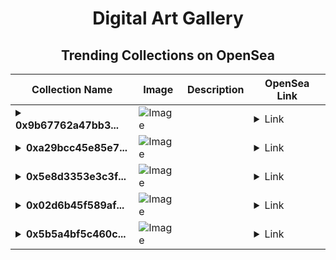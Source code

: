 <div align="center">

# Digital Art Gallery

## Trending Collections on OpenSea

| Collection Name                       | Image                                                                                     | Description                       | OpenSea Link                                                                                          |
|---------------------------------------|-------------------------------------------------------------------------------------------|-----------------------------------|--------------------------------------------------------------------------------------------------------|
| **<details><summary>0x9b67762a47bb3...</summary>0x9b67762a47bb32988842b5935217ab24d75d4fcd</details>** | ![Image](https://i2.seadn.io/optimism/0xf2bc31a6b37c6b4ab676fb38aa5a5960847d1b6a/e7569628e409429926c9300e776192/63e7569628e409429926c9300e776192.png?w=200&auto=format) |  | <details><summary>Link</summary>[0x9b67762a47bb32988842b5935217ab24d75d4fcd](https://opensea.io/collection/0x9b67762a47bb32988842b5935217ab24d75d4fcd)</details> |
| **<details><summary>0xa29bcc45e85e7...</summary>0xa29bcc45e85e792a9e80857818cfdfb1e7ad0073</details>** | ![Image](https://i2.seadn.io/optimism/0xf2bc31a6b37c6b4ab676fb38aa5a5960847d1b6a/e7569628e409429926c9300e776192/63e7569628e409429926c9300e776192.png?w=200&auto=format) |  | <details><summary>Link</summary>[0xa29bcc45e85e792a9e80857818cfdfb1e7ad0073](https://opensea.io/collection/0xa29bcc45e85e792a9e80857818cfdfb1e7ad0073)</details> |
| **<details><summary>0x5e8d3353e3c3f...</summary>0x5e8d3353e3c3fded27f8f5dc4d704202a06428eb</details>** | ![Image](https://i2.seadn.io/optimism/0xf2bc31a6b37c6b4ab676fb38aa5a5960847d1b6a/e7569628e409429926c9300e776192/63e7569628e409429926c9300e776192.png?w=200&auto=format) |  | <details><summary>Link</summary>[0x5e8d3353e3c3fded27f8f5dc4d704202a06428eb](https://opensea.io/collection/0x5e8d3353e3c3fded27f8f5dc4d704202a06428eb)</details> |
| **<details><summary>0x02d6b45f589af...</summary>0x02d6b45f589af1d2145a878eae27512d5cae61b1</details>** | ![Image](https://i2.seadn.io/optimism/0xf2bc31a6b37c6b4ab676fb38aa5a5960847d1b6a/e7569628e409429926c9300e776192/63e7569628e409429926c9300e776192.png?w=200&auto=format) |  | <details><summary>Link</summary>[0x02d6b45f589af1d2145a878eae27512d5cae61b1](https://opensea.io/collection/0x02d6b45f589af1d2145a878eae27512d5cae61b1)</details> |
| **<details><summary>0x5b5a4bf5c460c...</summary>0x5b5a4bf5c460cbd9b2e20ba4fa0eb442c80d1da5</details>** | ![Image](https://i2.seadn.io/optimism/0xf2bc31a6b37c6b4ab676fb38aa5a5960847d1b6a/e7569628e409429926c9300e776192/63e7569628e409429926c9300e776192.png?w=200&auto=format) |  | <details><summary>Link</summary>[0x5b5a4bf5c460cbd9b2e20ba4fa0eb442c80d1da5](https://opensea.io/collection/0x5b5a4bf5c460cbd9b2e20ba4fa0eb442c80d1da5)</details> |

</div>